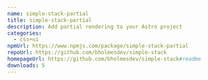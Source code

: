 ```yaml
---
name: simple-stack-partial
title: simple-stack-partial
description: Add partial rendering to your Astro project
categories:
  - css+ui
npmUrl: https://www.npmjs.com/package/simple-stack-partial
repoUrl: https://github.com/bholmesdev/simple-stack
homepageUrl: https://github.com/bholmesdev/simple-stack#readme
downloads: 5
---
```

